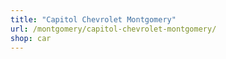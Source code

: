 ```yaml
---
title: "Capitol Chevrolet Montgomery"
url: /montgomery/capitol-chevrolet-montgomery/
shop: car
---
```

